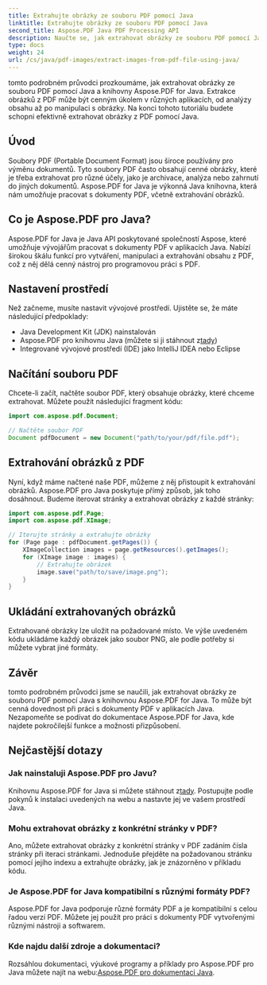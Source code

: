 ```yaml
---
title: Extrahujte obrázky ze souboru PDF pomocí Java
linktitle: Extrahujte obrázky ze souboru PDF pomocí Java
second_title: Aspose.PDF Java PDF Processing API
description: Naučte se, jak extrahovat obrázky ze souboru PDF pomocí Java s Aspose.PDF for Java. Průvodce krok za krokem se zdrojovým kódem. Odemkněte extrahování obrázků PDF nyní.
type: docs
weight: 24
url: /cs/java/pdf-images/extract-images-from-pdf-file-using-java/
---
```


tomto podrobném průvodci prozkoumáme, jak extrahovat obrázky ze souboru PDF pomocí Java a knihovny Aspose.PDF for Java. Extrakce obrázků z PDF může být cenným úkolem v různých aplikacích, od analýzy obsahu až po manipulaci s obrázky. Na konci tohoto tutoriálu budete schopni efektivně extrahovat obrázky z PDF pomocí Java.

## Úvod

Soubory PDF (Portable Document Format) jsou široce používány pro výměnu dokumentů. Tyto soubory PDF často obsahují cenné obrázky, které je třeba extrahovat pro různé účely, jako je archivace, analýza nebo zahrnutí do jiných dokumentů. Aspose.PDF for Java je výkonná Java knihovna, která nám umožňuje pracovat s dokumenty PDF, včetně extrahování obrázků.

## Co je Aspose.PDF pro Java?

Aspose.PDF for Java je Java API poskytované společností Aspose, které umožňuje vývojářům pracovat s dokumenty PDF v aplikacích Java. Nabízí širokou škálu funkcí pro vytváření, manipulaci a extrahování obsahu z PDF, což z něj dělá cenný nástroj pro programovou práci s PDF.

## Nastavení prostředí

Než začneme, musíte nastavit vývojové prostředí. Ujistěte se, že máte následující předpoklady:

- Java Development Kit (JDK) nainstalován
-  Aspose.PDF pro knihovnu Java (můžete si ji stáhnout z[tady](https://releases.aspose.com/pdf/java/))
- Integrované vývojové prostředí (IDE) jako IntelliJ IDEA nebo Eclipse

## Načítání souboru PDF

Chcete-li začít, načtěte soubor PDF, který obsahuje obrázky, které chceme extrahovat. Můžete použít následující fragment kódu:

```java
import com.aspose.pdf.Document;

// Načtěte soubor PDF
Document pdfDocument = new Document("path/to/your/pdf/file.pdf");
```

## Extrahování obrázků z PDF

Nyní, když máme načtené naše PDF, můžeme z něj přistoupit k extrahování obrázků. Aspose.PDF pro Java poskytuje přímý způsob, jak toho dosáhnout. Budeme iterovat stránky a extrahovat obrázky z každé stránky:

```java
import com.aspose.pdf.Page;
import com.aspose.pdf.XImage;

// Iterujte stránky a extrahujte obrázky
for (Page page : pdfDocument.getPages()) {
    XImageCollection images = page.getResources().getImages();
    for (XImage image : images) {
        // Extrahujte obrázek
        image.save("path/to/save/image.png");
    }
}
```

## Ukládání extrahovaných obrázků

Extrahované obrázky lze uložit na požadované místo. Ve výše uvedeném kódu ukládáme každý obrázek jako soubor PNG, ale podle potřeby si můžete vybrat jiné formáty.

## Závěr

tomto podrobném průvodci jsme se naučili, jak extrahovat obrázky ze souboru PDF pomocí Java s knihovnou Aspose.PDF for Java. To může být cenná dovednost při práci s dokumenty PDF v aplikacích Java. Nezapomeňte se podívat do dokumentace Aspose.PDF for Java, kde najdete pokročilejší funkce a možnosti přizpůsobení.

## Nejčastější dotazy

### Jak nainstaluji Aspose.PDF pro Javu?

 Knihovnu Aspose.PDF for Java si můžete stáhnout z[tady](https://releases.aspose.com/pdf/java/). Postupujte podle pokynů k instalaci uvedených na webu a nastavte jej ve vašem prostředí Java.

### Mohu extrahovat obrázky z konkrétní stránky v PDF?

Ano, můžete extrahovat obrázky z konkrétní stránky v PDF zadáním čísla stránky při iteraci stránkami. Jednoduše přejděte na požadovanou stránku pomocí jejího indexu a extrahujte obrázky, jak je znázorněno v příkladu kódu.

### Je Aspose.PDF for Java kompatibilní s různými formáty PDF?

Aspose.PDF for Java podporuje různé formáty PDF a je kompatibilní s celou řadou verzí PDF. Můžete jej použít pro práci s dokumenty PDF vytvořenými různými nástroji a softwarem.

### Kde najdu další zdroje a dokumentaci?

Rozsáhlou dokumentaci, výukové programy a příklady pro Aspose.PDF pro Java můžete najít na webu:[Aspose.PDF pro dokumentaci Java](https://reference.aspose.com/pdf/java/).